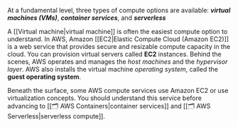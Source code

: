 
At a fundamental level, three types of compute options are available: ***virtual machines (VMs)***, ***container services***, and ***serverless***

A [[Virtual machine|virtual machine]] is often the easiest compute option to understand. In AWS, Amazon [[EC2|Elastic Compute Cloud (Amazon EC2)]] is a web service that provides secure and resizable compute capacity in the cloud. You can provision virtual servers called **EC2** instances. Behind the scenes, AWS operates and manages the *host machines* and the *hypervisor layer*. AWS also installs the virtual machine *operating system*, called the **guest operating system**.  
  
Beneath the surface, some AWS compute services use Amazon EC2 or use virtualization concepts. You should understand this service before advancing to [[🗂️ AWS Containers|container services]] and [[🗂️ AWS Serverless|serverless compute]].